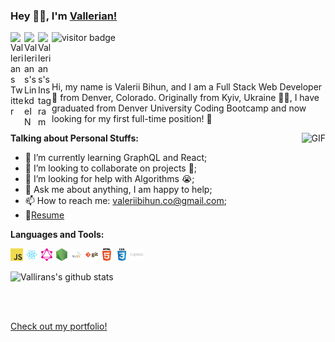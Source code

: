 ### Hey 👋🏽, I'm [Vallerian!](https://valllerian.github.io/Updated-Portfolio/) 
![visitor badge](https://visitor-badge.glitch.me/badge?page_id=valllerian.visitor-badge&left_color=red&right_color=green&left_text=HelloFriends)
<a href="https://twitter.com/VallerianCRPT">
  <img align="left" alt="Vallerians  Twitter" width="22px" src="https://cdn.jsdelivr.net/npm/simple-icons@v3/icons/twitter.svg" />
</a>
<a href="https://www.linkedin.com/in/valerii-bihun-8b0450217/">
  <img align="left" alt="Vallerians's LinkdeIN" width="22px" src="https://cdn.jsdelivr.net/npm/simple-icons@v3/icons/linkedin.svg" />
</a>
<a href="https://www.instagram.com/vallerianinst/">
  <img align="left" alt="Vallerians's Instagram" width="22px" src="https://cdn.jsdelivr.net/npm/simple-icons@v3/icons/instagram.svg" />
</a>

<br />
<br />

Hi, my name is Valerii Bihun, and I am a Full Stack Web Developer 🚀 from Denver, Colorado. Originally from Kyiv, Ukraine 💙💛, I have graduated from Denver University Coding Bootcamp and now looking for my first full-time position! :raised_hands:

  <img align="right" alt="GIF" src="https://media.giphy.com/media/836HiJc7pgzy8iNXCn/giphy.gif" />
  
**Talking about Personal Stuffs:**

- 🌱 I’m currently learning GraphQL and React; 
- 👯 I’m looking to collaborate on projects 🤝;
- 🤔 I’m looking for help with Algorithms 😭;
- 💬 Ask me about anything, I am happy to help;
- 📫 How to reach me: valeriibihun.co@gmail.com;
- 📝[Resume](https://drive.google.com/file/d/1sl9rKOXfMmRLGk0Gte87FSpE0J-36suM/view)

**Languages and Tools:**  

<code><img height="20" src="https://raw.githubusercontent.com/github/explore/80688e429a7d4ef2fca1e82350fe8e3517d3494d/topics/javascript/javascript.png"></code>
<code><img height="20" src="https://raw.githubusercontent.com/github/explore/80688e429a7d4ef2fca1e82350fe8e3517d3494d/topics/react/react.png"></code>
<code><img height="20" src="https://raw.githubusercontent.com/github/explore/5c058a388828bb5fde0bcafd4bc867b5bb3f26f3/topics/graphql/graphql.png"></code>
<code><img height="20" src="https://raw.githubusercontent.com/github/explore/80688e429a7d4ef2fca1e82350fe8e3517d3494d/topics/nodejs/nodejs.png"></code>
<code><img height="20" src="https://raw.githubusercontent.com/github/explore/80688e429a7d4ef2fca1e82350fe8e3517d3494d/topics/mysql/mysql.png"></code>
<code><img height="20" src="https://raw.githubusercontent.com/github/explore/80688e429a7d4ef2fca1e82350fe8e3517d3494d/topics/git/git.png"></code>
<code><img height="20" src="https://raw.githubusercontent.com/github/explore/80688e429a7d4ef2fca1e82350fe8e3517d3494d/topics/html/html.png"></code>
<code><img height="20" src="https://raw.githubusercontent.com/github/explore/80688e429a7d4ef2fca1e82350fe8e3517d3494d/topics/css/css.png"></code>
<code><img height="20" src="https://raw.githubusercontent.com/github/explore/80688e429a7d4ef2fca1e82350fe8e3517d3494d/topics/express/express.png"></code>

![Vallirans's github stats](https://github-readme-stats.vercel.app/api?username=valllerian&show_icons=true&hide_border=true)

<br />
<br />

[Check out my portfolio!](https://valllerian.github.io/Updated-Portfolio/) 
